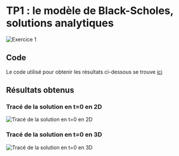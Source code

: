 # TP1 : le modèle de Black-Scholes, solutions analytiques

![Exercice 1](./exo1.png)

## Code

Le code utilisé pour obtenir les résultats ci-dessous se trouve [ici](./src)

## Résultats obtenus

### Tracé de la solution en t=0 en 2D

![Tracé de la solution en t=0 en 2D](./assets/2D.png)

### Tracé de la solution en t=0 en 3D

![Tracé de la solution en t=0 en 3D](./assets/3D.png)
